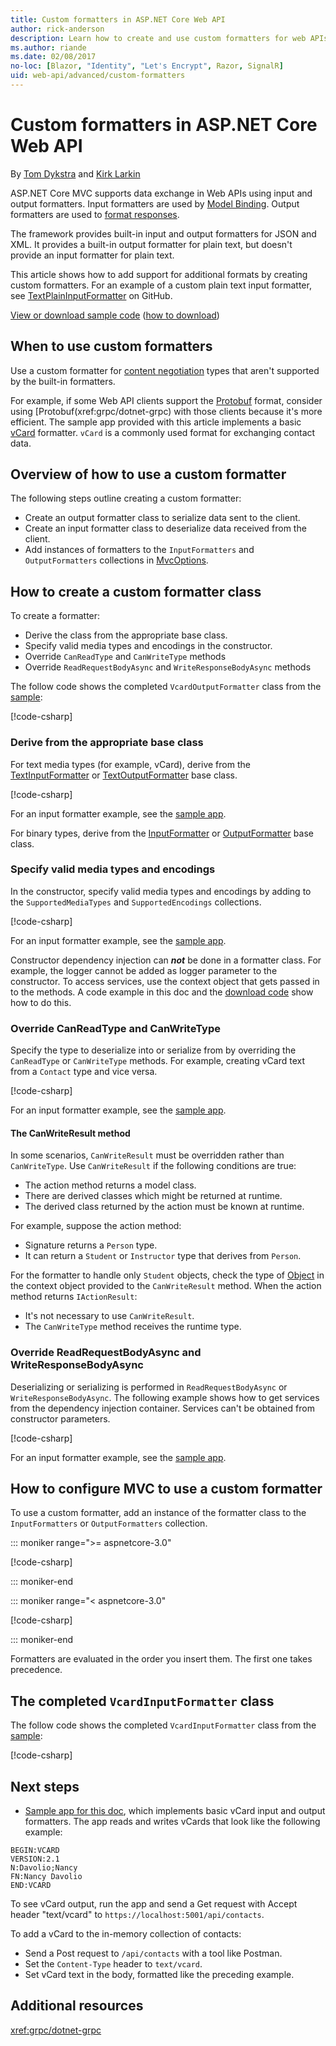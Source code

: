 ```yaml
---
title: Custom formatters in ASP.NET Core Web API
author: rick-anderson
description: Learn how to create and use custom formatters for web APIs in ASP.NET Core.
ms.author: riande
ms.date: 02/08/2017
no-loc: [Blazor, "Identity", "Let's Encrypt", Razor, SignalR]
uid: web-api/advanced/custom-formatters
---
```

# Custom formatters in ASP.NET Core Web API

By [Tom Dykstra](https://github.com/tdykstra) and [Kirk Larkin](https://twitter.com/serpent5)

ASP.NET Core MVC supports data exchange in Web APIs using input and output formatters. Input formatters are used by [Model Binding](xref:mvc/models/model-binding). Output formatters are used to [format responses](xref:web-api/advanced/formatting).

The framework provides built-in input and output formatters for JSON and XML. It provides a built-in output formatter for plain text, but doesn't provide an input formatter for plain text.

This article shows how to add support for additional formats by creating custom formatters. For an example of a custom plain text input formatter, see [TextPlainInputFormatter](https://github.com/aspnet/Entropy/blob/master/samples/Mvc.Formatters/TextPlainInputFormatter.cs) on GitHub.

[View or download sample code](https://github.com/dotnet/AspNetCore.Docs/tree/master/aspnetcore/web-api/advanced/custom-formatters/sample) ([how to download](xref:index#how-to-download-a-sample))

## When to use custom formatters

Use a custom formatter for [content negotiation](xref:web-api/advanced/formatting#content-negotiation) types that aren't supported by the built-in formatters.

For example, if some Web API clients support the [Protobuf](https://github.com/google/protobuf) format, consider using [Protobuf(xref:grpc/dotnet-grpc) with those clients because it's more efficient. The sample app provided with this article implements a basic [vCard](https://wikipedia.org/wiki/VCard) formatter. `vCard` is a commonly used format for exchanging contact data.

## Overview of how to use a custom formatter

The following steps outline creating a custom formatter:

* Create an output formatter class to serialize data sent to the client.
* Create an input formatter class to deserialize data received from the client.
* Add instances of formatters to the `InputFormatters` and `OutputFormatters` collections in [MvcOptions](/dotnet/api/microsoft.aspnetcore.mvc.mvcoptions).

## How to create a custom formatter class

To create a formatter:

* Derive the class from the appropriate base class.
* Specify valid media types and encodings in the constructor.
* Override `CanReadType` and `CanWriteType` methods
* Override `ReadRequestBodyAsync` and `WriteResponseBodyAsync` methods

The follow code shows the completed `VcardOutputFormatter` class from the [sample](https://github.com/dotnet/AspNetCore.Docs/tree/master/aspnetcore/web-api/advanced/custom-formatters/3.1sample):

[!code-csharp[](custom-formatters/3.1sample/Formatters/VcardOutputFormatter.cs?name=snippet)]
  
### Derive from the appropriate base class

For text media types (for example, vCard), derive from the [TextInputFormatter](/dotnet/api/microsoft.aspnetcore.mvc.formatters.textinputformatter) or [TextOutputFormatter](/dotnet/api/microsoft.aspnetcore.mvc.formatters.textoutputformatter) base class.

[!code-csharp[](custom-formatters/sample/Formatters/VcardOutputFormatter.cs?name=classdef)]

For an input formatter example, see the [sample app](https://github.com/dotnet/AspNetCore.Docs/tree/master/aspnetcore/web-api/advanced/custom-formatters/sample).

For binary types, derive from the [InputFormatter](/dotnet/api/microsoft.aspnetcore.mvc.formatters.inputformatter) or [OutputFormatter](/dotnet/api/microsoft.aspnetcore.mvc.formatters.outputformatter) base class.

### Specify valid media types and encodings

In the constructor, specify valid media types and encodings by adding to the `SupportedMediaTypes` and `SupportedEncodings` collections.

[!code-csharp[](custom-formatters/sample/Formatters/VcardOutputFormatter.cs?name=ctor&highlight=3,5-6)]

For an input formatter example, see the [sample app](https://github.com/dotnet/AspNetCore.Docs/tree/master/aspnetcore/web-api/advanced/custom-formatters/sample).

Constructor dependency injection can ***not*** be done in a formatter class. For example, the logger cannot be added as logger parameter to the constructor. To access services, use the context object that gets passed in to the methods. A code example in this doc and the [download code](https://github.com/dotnet/AspNetCore.Docs/tree/master/aspnetcore/web-api/advanced/custom-formatters/sample) show how to do this.

### Override CanReadType and CanWriteType

Specify the type to deserialize into or serialize from by overriding the `CanReadType` or `CanWriteType` methods. For example, creating vCard text from a `Contact` type and vice versa.

[!code-csharp[](custom-formatters/sample/Formatters/VcardOutputFormatter.cs?name=canwritetype)]

For an input formatter example, see the [sample app](https://github.com/dotnet/AspNetCore.Docs/tree/master/aspnetcore/web-api/advanced/custom-formatters/sample).

#### The CanWriteResult method

In some scenarios, `CanWriteResult` must be overridden rather than `CanWriteType`. Use `CanWriteResult` if the following conditions are true:

* The action method returns a model class.
* There are derived classes which might be returned at runtime.
* The derived class returned by the action must be known at runtime.

For example, suppose the action method:

* Signature returns a `Person` type.
* It can return a `Student` or `Instructor` type that derives from `Person`. 

For the formatter to handle only `Student` objects, check the type of [Object](/dotnet/api/microsoft.aspnetcore.mvc.formatters.outputformattercanwritecontext.object#Microsoft_AspNetCore_Mvc_Formatters_OutputFormatterCanWriteContext_Object) in the context object provided to the `CanWriteResult` method. When the action method returns `IActionResult`:

*  It's not necessary to use `CanWriteResult`.
* The `CanWriteType` method receives the runtime type.

<a id="read-write"></a>

### Override ReadRequestBodyAsync and WriteResponseBodyAsync

Deserializing or serializing is performed in `ReadRequestBodyAsync` or `WriteResponseBodyAsync`. The following example shows how to get services from the dependency injection container. Services can't be obtained from constructor parameters.

[!code-csharp[](custom-formatters/sample/Formatters/VcardOutputFormatter.cs?name=writeresponse&highlight=3-4)]

For an input formatter example, see the [sample app](https://github.com/dotnet/AspNetCore.Docs/tree/master/aspnetcore/web-api/advanced/custom-formatters/sample).

## How to configure MVC to use a custom formatter

To use a custom formatter, add an instance of the formatter class to the `InputFormatters` or `OutputFormatters` collection.

::: moniker range=">= aspnetcore-3.0"

[!code-csharp[](custom-formatters/3.1sample/Startup.cs?name=mvcoptions&highlight=3-4)]

::: moniker-end

::: moniker range="< aspnetcore-3.0"

[!code-csharp[](custom-formatters/sample/Startup.cs?name=mvcoptions&highlight=3-4)]

::: moniker-end

Formatters are evaluated in the order you insert them. The first one takes precedence.

## The completed `VcardInputFormatter` class

The follow code shows the completed `VcardInputFormatter` class from the [sample](https://github.com/dotnet/AspNetCore.Docs/tree/master/aspnetcore/web-api/advanced/custom-formatters/3.1sample):

[!code-csharp[](custom-formatters/3.1sample/Formatters/VcardInputFormatter.cs?name=snippet)]
## Next steps

* [Sample app for this doc](https://github.com/dotnet/AspNetCore.Docs/tree/master/aspnetcore/web-api/advanced/custom-formatters/sample), which implements basic vCard input and output formatters. The app reads and writes vCards that look like the following example:

```
BEGIN:VCARD
VERSION:2.1
N:Davolio;Nancy
FN:Nancy Davolio
END:VCARD
```

To see vCard output, run the app and send a Get request with Accept header "text/vcard" to `https://localhost:5001/api/contacts`.

To add a vCard to the in-memory collection of contacts:

* Send a Post request to `/api/contacts` with a tool like Postman.
* Set the `Content-Type` header to `text/vcard`.
* Set vCard text in the body, formatted like the preceding example.

## Additional resources

<xref:grpc/dotnet-grpc>